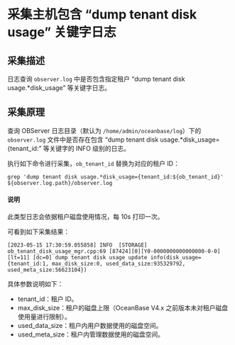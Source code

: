 # 采集主机包含 “dump tenant disk usage” 关键字日志

## 采集描述

日志查询 `observer.log` 中是否包含指定租户 “dump tenant disk usage.*disk_usage” 等关键字日志。

## 采集原理

查询 OBServer 日志目录（默认为 `/home/admin/oceanbase/log`）下的 `observer.log` 文件中是否存在包含 “dump tenant disk usage.*disk_usage={tenant_id:” 等关键字的 INFO 级别的日志。

执行如下命令进行采集，`ob_tenant_id` 替换为对应的租户 ID：

```shell
grep 'dump tenant disk usage.*disk_usage={tenant_id:${ob_tenant_id}' ${observer.log.path}/observer.log
```

<main id="notice" type='explain'>
<h4>说明</h4>
此类型日志会依据租户磁盘使用情况，每 10s 打印一次。
</main>

可看到如下采集结果：

```shell
[2023-05-15 17:30:59.055858] INFO  [STORAGE] ob_tenant_disk_usage_mgr.cpp:69 [87424][0][Y0-0000000000000000-0-0] [lt=11] [dc=0] dump tenant disk usage update info(disk_usage={tenant_id:1, max_disk_size:0, used_data_size:935329792, used_meta_size:56623104})  
```

具体参数说明如下：

* tenant_id：租户 ID。
* max_disk_size：租户的磁盘上限（OceanBase V4.x 之前版本未对租户磁盘使用量进行限制）。
* used_data_size：租户内用户数据使用的磁盘空间。
* used_meta_size：租户内管理数据使用的磁盘空间。
